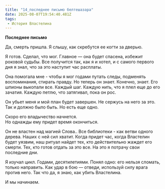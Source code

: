 ```yaml
---
title: "14_последнее письмо белтешазара"
date: 2025-08-07T19:54:40.481Z
tags:
 - История Властелина
---
```


**Последнее письмо**

Да, смерть пришла. Я слышу, как скребутся ее когти за дверью.

Я готов. Сделал, что мог. Главное — она будет спасена, избежит роковой
судьбы. Все получится так, как я и хотел, и с самого первого дня я знал,
что за это наступит час расплаты.

Она помогала мне - чтобы я мог годами путать следы, подменять
воспоминания, стирать правду. Но теперь он знает. Конечно, знает. Его
шпионы выкопали все. Каждый шаг. Каждую нить, что я плел еще до его
зачатия. Каждую петлю, что затягивал, пока он рос.

Он убьет меня и мой план будет завершен. Не сержусь на него за это. Так
и должно было быть. Но есть еще одно.

Скоро его владычество начнется.  
Но однажды ему придет время окончиться.

Он не властен над магией Слова.. Все библиотеки - как ветви одного
дерева. Наших с ней сил хватит. Когда придет час, когда Властелин будет
уязвим, наш ритуал найдет тех, кто действительно жаждет его смерти. Тех,
кто готов отдать за это все. На это я потрачу свои последние дни.

Я изучал цикл. Годами, десятилетиями. Понял одно: его нельзя сломать,
только направить. Как удар в бою — отведи, используй силу врага против
него. Так что да, я знаю, как убить Властелина.

И мы начинаем.
